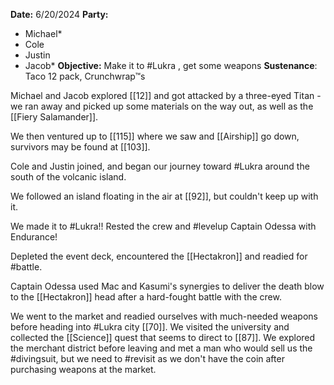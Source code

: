 **Date:** 6/20/2024
**Party:**
- Michael*
- Cole
- Justin
- Jacob*
**Objective:** Make it to #Lukra , get some weapons
**Sustenance**: Taco 12 pack, Crunchwrap™s

Michael and Jacob explored [[12]] and got attacked by a three-eyed Titan - we ran away and picked up some materials on the way out, as well as the [[Fiery Salamander]].

We then ventured up to [[115]] where we saw and [[Airship]] go down, survivors may be found at [[103]]. 

Cole and Justin joined, and began our journey toward #Lukra around the south of the volcanic island.

We followed an island floating in the air at [[92]], but couldn't keep up with it.

We made it to #Lukra!!  Rested the crew and #levelup Captain Odessa with Endurance!

Depleted the event deck, encountered the [[Hectakron]] and readied for #battle.

Captain Odessa used Mac and Kasumi's synergies to deliver the death blow to the [[Hectakron]] head after a hard-fought battle with the crew. 

We went to the market and readied ourselves with much-needed weapons before heading into #Lukra  city [[70]].  We visited the university and collected the [[Science]] quest that seems to direct to [[87]]. We explored the merchant district before leaving and met a man who would sell us the #divingsuit, but we need to #revisit as we don't have the coin after purchasing weapons at the market. 



